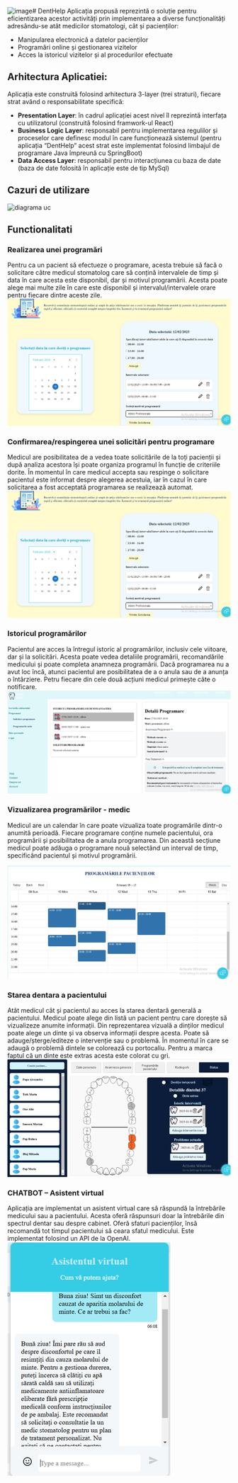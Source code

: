 ![image](https://github.com/user-attachments/assets/057df5de-853f-46cd-baeb-b54c678aea7f)# DentHelp
Aplicația propusă reprezintă o soluție pentru eficientizarea acestor activități prin implementarea a diverse funcționalități adresându-se atât medicilor stomatologi, cât și pacienților:
  - Manipularea electronică a datelor pacienților
  - Programări online și gestionarea vizitelor
  - Acces la istoricul vizitelor și al procedurilor efectuate

## Arhitectura Aplicatiei:
Aplicația este construită folosind arhitectura 3-layer (trei straturi), fiecare strat având o responsabilitate specifică:
  - **Presentation Layer**: în cadrul aplicației acest nivel îl reprezintă interfața cu utilizatorul (construită folosind framwork-ul React)
  - **Business Logic Layer**: responsabil pentru implementarea regulilor și proceselor care definesc modul în care funcționează sistemul (pentru aplicația “DentHelp” acest strat este implementat folosind limbajul 
 de programare Java împreună cu SpringBoot)
  - **Data Access Layer**: responsabil pentru interacțiunea cu baza de date (baza de date folosită în aplicație este de tip MySql)

## Cazuri de utilizare ## 
![diagrama uc](doc/diagramaClase.png)

## Functionalitati
  ### Realizarea unei programări
  Pentru ca un pacient să efectueze o programare, acesta trebuie să facă o solicitare către medicul stomatolog care să conțină intervalele de timp și data în care acesta este disponibil, dar și motivul programării.
Acesta poate alege mai multe zile în care este disponibil și intervalul/intervalele orare pentru fiecare dintre aceste zile.
![makeApp](doc/makeApp.png)

  ### Confirmarea/respingerea unei solicitări pentru programare
Medicul are posibilitatea de a vedea toate solicitările de la toți pacienții și după analiza acestora își poate organiza programul în funcție de criteriile dorite. În momentul în care medicul accepta sau respinge o solicitare pacientul este informat despre alegerea acestuia, iar în cazul în care solicitarea a fost acceptată programarea se realizează automat.
  ![confirm](doc/makeApp.png)

  ### Istoricul programărilor

  Pacientul are acces la întregul istoric al programărilor, inclusiv cele viitoare, dar și la solicitări.  Acesta poate vedea detaliile programării, recomandările medicului și poate completa anamneza programării.   Dacă programarea nu a avut loc încă, atunci pacientul are posibilitatea de a o anula sau de a anunța o întârziere. Petru fiecare din cele două acțiuni medicul primește câte o notificare.
  ![appHistory](doc/appHistory.png)

  ### Vizualizarea programărilor - medic
  Medicul are un calendar în care poate vizualiza toate programările dintr-o anumită perioadă. Fiecare programare conține numele pacientului, ora programării și posibilitatea de a anula programarea. 
  Din această secțiune medicul poate adăuga o programare nouă selectând un interval de timp, specificând pacientul și motivul programării.

  ![appMed](doc/appMed.png)

  ### Starea dentara a pacientului
  Atât medicul cât și pacientul au acces la starea dentară generală a pacientului.
  Medicul poate alege din listă un pacient pentru care dorește să vizualizeze anumite informații. Din reprezentarea vizuală a dinților medicul poate alege un dinte și va observa informații despre acesta. Poate să   adauge/șterge/editeze o intervenție sau o problemă. În momentul în care se adaugă o problemă dintele se colorează cu portocaliu. Pentru a marca faptul că un dinte este extras acesta este colorat cu gri.
  ![status](doc/status.png)

  ### CHATBOT – Asistent virtual
  Aplicația are implementat un asistent virtual care să răspundă la întrebările medicului sau a pacientului.  Acesta oferă răspunsuri doar la întrebările din spectrul dentar sau despre cabinet. Oferă sfaturi        pacienților, însă recomandă tot timpul pacientului să ceara sfatul medicului.
  Este implementat folosind un API de la OpenAI.
  ![chatbot](doc/chatbot.png)
